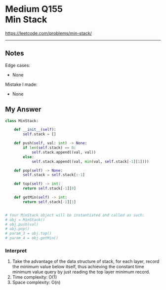 # Medium Q155 <br> Min Stack

https://leetcode.com/problems/min-stack/

------------------------------
## Notes
Edge cases:
* None

Mistake I made:
* None

## My Answer
```Python
class MinStack:

    def __init__(self):
        self.stack = []

    def push(self, val: int) -> None:
        if len(self.stack) == 0:
            self.stack.append((val, val))
        else:
            self.stack.append((val, min(val, self.stack[-1][1])))

    def pop(self) -> None:
        self.stack = self.stack[:-1]

    def top(self) -> int:
        return self.stack[-1][0]

    def getMin(self) -> int:
        return self.stack[-1][1]


# Your MinStack object will be instantiated and called as such:
# obj = MinStack()
# obj.push(val)
# obj.pop()
# param_3 = obj.top()
# param_4 = obj.getMin()
```

### Interpret
1. Take the advantage of the data structure of stack, for each layer, record the minimum value below itself, thus achieving the constant time minimum value query by just reading the top layer minimum record.
2. Time complexity: O(1)
3. Space complexity: O(n)




